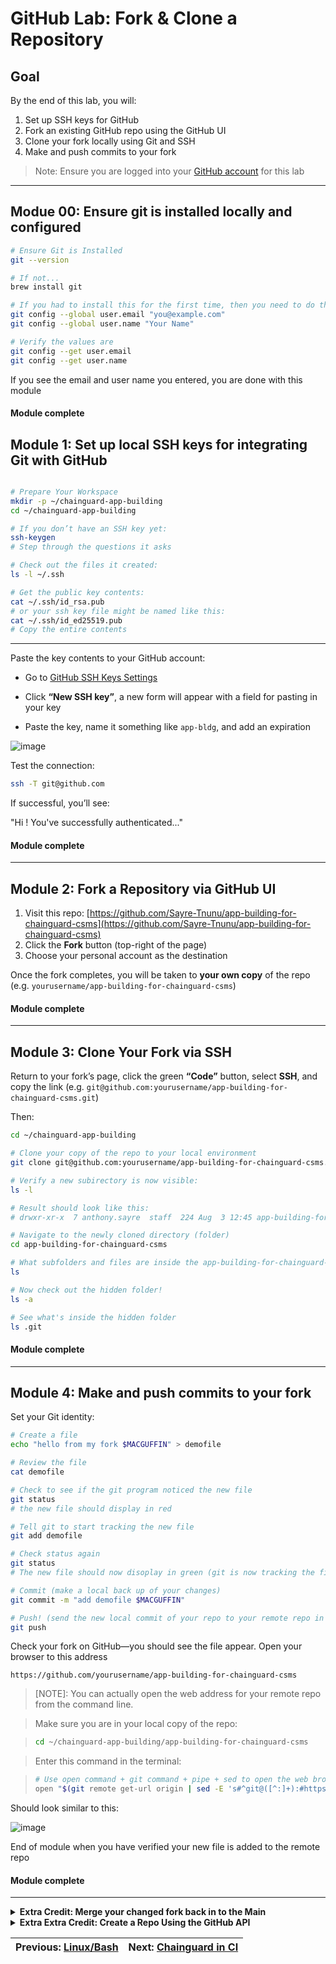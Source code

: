 # GitHub Lab: Fork & Clone a Repository

## Goal

By the end of this lab, you will:

1. Set up SSH keys for GitHub  
2. Fork an existing GitHub repo using the GitHub UI  
3. Clone your fork locally using Git and SSH  
4. Make and push commits to your fork  
> Note: Ensure you are logged into your [GitHub account](https://github.com/login) for this lab

---

## Modue 00: Ensure git is installed locally and configured

```bash
# Ensure Git is Installed
git --version

# If not...
brew install git

# If you had to install this for the first time, then you need to do this next step: Replace "you@example.com" and "Your Name" with your actual email and name (doesn't have to be a real email)
git config --global user.email "you@example.com"
git config --global user.name "Your Name"

# Verify the values are 
git config --get user.email
git config --get user.name
```

If you see the email and user name you entered, you are done with this module

#### Module complete


## Module 1: Set up local SSH keys for integrating Git with GitHub

```bash

# Prepare Your Workspace
mkdir -p ~/chainguard-app-building
cd ~/chainguard-app-building

# If you don’t have an SSH key yet:
ssh-keygen
# Step through the questions it asks

# Check out the files it created:
ls -l ~/.ssh

# Get the public key contents:
cat ~/.ssh/id_rsa.pub
# or your ssh key file might be named like this:
cat ~/.ssh/id_ed25519.pub
# Copy the entire contents

```

---

Paste the key contents to your GitHub account:

- Go to [GitHub SSH Keys Settings](https://github.com/settings/keys)

- Click **“New SSH key”**, a new form will appear with a field for pasting in your key

- Paste the key, name it something like `app-bldg`, and add an expiration

![image](ssh_key2.png?)

Test the connection:

```bash
ssh -T git@github.com
```

If successful, you’ll see:

"Hi <your-username>! You've successfully authenticated..."

#### Module complete

---

## Module 2: Fork a Repository via GitHub UI

1. Visit this repo: [https://github.com/Sayre-Tnunu/app-building-for-chainguard-csms](https://github.com/Sayre-Tnunu/app-building-for-chainguard-csms)
2. Click the **Fork** button (top-right of the page)
3. Choose your personal account as the destination

Once the fork completes, you will be taken to **your own copy** of the repo (e.g. `yourusername/app-building-for-chainguard-csms`)


#### Module complete

---

## Module 3: Clone Your Fork via SSH

Return to your fork’s page, click the green **“Code”** button, select **SSH**, and copy the link (e.g. `git@github.com:yourusername/app-building-for-chainguard-csms.git`)

Then:

```bash
cd ~/chainguard-app-building

# Clone your copy of the repo to your local environment
git clone git@github.com:yourusername/app-building-for-chainguard-csms.git

# Verify a new subirectory is now visible:
ls -l

# Result should look like this:
# drwxr-xr-x  7 anthony.sayre  staff  224 Aug  3 12:45 app-building-for-chainguard-csms

# Navigate to the newly cloned directory (folder)
cd app-building-for-chainguard-csms

# What subfolders and files are inside the app-building-for-chainguard-csms folder?
ls 

# Now check out the hidden folder!
ls -a

# See what's inside the hidden folder
ls .git

```

#### Module complete

---

## Module 4: Make and push commits to your fork 

Set your Git identity:


```bash
# Create a file
echo "hello from my fork $MACGUFFIN" > demofile

# Review the file
cat demofile

# Check to see if the git program noticed the new file
git status
# the new file should display in red

# Tell git to start tracking the new file
git add demofile

# Check status again
git status
# The new file should now disoplay in green (git is now tracking the file)

# Commit (make a local back up of your changes)
git commit -m "add demofile $MACGUFFIN"

# Push! (send the new local commit of your repo to your remote repo in GitHub!)
git push
```

Check your fork on GitHub—you should see the file appear. Open your browser to this address

```http
https://github.com/yourusername/app-building-for-chainguard-csms
```

> [NOTE]: You can actually open the web address for your remote repo from the command line. 

> Make sure you are in your local copy of the repo:

> ```bash
> cd ~/chainguard-app-building/app-building-for-chainguard-csms
>```

> Enter this command in the terminal:

> ```bash
> # Use open command + git command + pipe + sed to open the web browser with command line:
> open "$(git remote get-url origin | sed -E 's#^git@([^:]+):#https://\1/#; s#\.git$##')"
> ```


Should look similar to this:

![image](verifynewfile.png?)


End of module when you have verified your new file is added to the remote repo

#### Module complete

---


<details>
<summary><strong>Extra Credit: Merge your changed fork back in to the Main</strong></summary>

Ensure you are in your development environment (the clone of the fork you created), 

In a web browser, ensure that you have your fork of the repo open in GitHub. Remember you can open the repo from the command line again:


```bash
# Ensure you are in the correct repo:
cd ~/chainguard-app-building/app-building-for-chainguard-csms/

# Use open command + git command + pipe + sed to open the web browser with command line:
open "$(git remote get-url origin | sed -E 's#^git@([^:]+):#https://\1/#; s#\.git$##')"
```

In the GitHub repo, find the 'Contribute' dropdown (upper-left), open the dropdown, review branch commit info, click 'Open pull request' button:

![image](merge1.png?)

Review the branch info, click the Pull request dropdown, ensure `Create draft pull request` is chosen:

![image](createdraftpr.png?)

Click `Draft pull request` button:
![image](createdraftpr2.png?)

You are done with the extra credit when you have created the pull request. 

A new PR should now exist back at the orinigal version of the repo of this class material with your unique file in it!

#### End of extra credit module

</details>

<details>
<summary><strong>Extra Extra Credit: Create a Repo Using the GitHub API</strong></summary>

## Create a Repo Using the GitHub API

You can also create a GitHub repository programmatically using the GitHub API. This is useful for automation or scripting use cases.

### Step 1: Create a GitHub Personal Access Token

- Log in to [GitHub](https://github.com/login)
- Navigate to [https://github.com/settings/tokens](https://github.com/settings/tokens)
- Click **"Generate new token (classic)"**

![image](classic-api-token.png?)

- Select the `repo` scope and set a short expiration

![image](classic-api-token-settings.png?)

- Copy the token (you will only see it once)

### Step 2: Store the token as an environment variable

```bash
# Open your shell config (e.g., ~/.zshrc)
open -a TextEdit ~/.zshrc

# Add this line to the end, using your actual token
export GITHUB_API_TOKEN="ghp_YourActualTokenHere"

# Apply the update
source ~/.zshrc
```

### Step 3: Use curl to create a new GitHub repo

```bash
cd ~/chainguard-app-building

curl \
  -X POST \
  -H "Authorization: token ${GITHUB_API_TOKEN}" \
  -H "Accept: application/vnd.github.v3+json" \
  https://api.github.com/user/repos \
  -d '{
    "name": "mywebserver",
    "auto_init": true,
    "private": false
  }' \
  | tee repo_metadata.json
```

### Step 4: Clone your new repo

```bash
# If you have jq installed:
brew install jq

git clone $(jq -r '.ssh_url' repo_metadata.json)

cd mywebserver
```

Congratulations! You now have a repo created and cloned entirely through automation!

</details>

| Previous: [Linux/Bash](/labs/00_bash_cloudshell) | Next: [Chainguard in CI](/labs/01a_chainguard_ci) |
|-------------------------------------------:|:--------------------------------------------------|